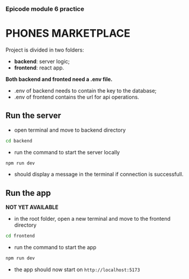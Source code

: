 ### Epicode module 6 practice

# PHONES MARKETPLACE

Project is divided in two folders:
- **backend**: server logic;
- **frontend**: react app.


**Both backend and fronted need a .env file.**
- .env of backend needs to contain the key to the database;
- .env of frontend contains the url for api operations.


## Run the server

- open terminal and move to backend directory
```bash
cd backend
```
- run the command to start the server locally
```bash
npm run dev
```

- should display a message in the terminal if connection is successfull.


## Run the app

**NOT YET AVAILABLE**

- in the root folder, open a new terminal and move to the frontend directory
```bash
cd frontend
```

- run the command to start the app
```bash
npm run dev
```

- the app should now start on ```http://localhost:5173```
